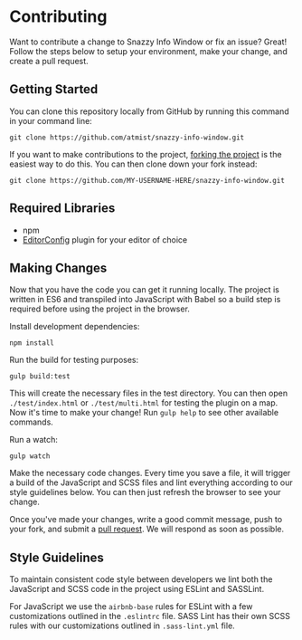 # Contributing

Want to contribute a change to Snazzy Info Window or fix an issue? Great! Follow
the steps below to setup your environment, make your change, and create a pull
request.

## Getting Started

You can clone this repository locally from GitHub by running this command
in your command line:

    git clone https://github.com/atmist/snazzy-info-window.git

If you want to make contributions to the project, [forking the project][fork]
is the easiest way to do this. You can then clone down your fork instead:

    git clone https://github.com/MY-USERNAME-HERE/snazzy-info-window.git

[fork]: https://help.github.com/articles/fork-a-repo/

## Required Libraries

- npm
- [EditorConfig][editor config] plugin for your editor of choice

[editor config]: http://editorconfig.org/

## Making Changes

Now that you have the code you can get it running locally. The project is
written in ES6 and transpiled into JavaScript with Babel so a build step is
required before using the project in the browser.

Install development dependencies:

    npm install

Run the build for testing purposes:

    gulp build:test

This will create the necessary files in the test directory. You can then open
`./test/index.html` or `./test/multi.html` for testing the plugin on a map.
Now it's time to make your change! Run `gulp help` to see other
available commands.

Run a watch:

    gulp watch

Make the necessary code changes. Every time you save a file, it will trigger
a build of the JavaScript and SCSS files and lint everything according to our
style guidelines below. You can then just refresh the browser to see your
change.

Once you've made your changes, write a good commit message, push to your fork,
and submit a [pull request][pull request]. We will respond as soon as possible.

[pull request]: https://help.github.com/articles/about-pull-requests/

## Style Guidelines

To maintain consistent code style between developers we lint both the
JavaScript and SCSS code in the project using ESLint and SASSLint.

For JavaScript we use the `airbnb-base` rules for ESLint with a
few customizations outlined in the `.eslintrc` file. SASS Lint has their own
SCSS rules with our customizations outlined in `.sass-lint.yml` file.
